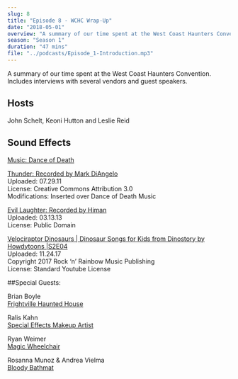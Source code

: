 ```yaml
---
slug: 8
title: "Episode 8 - WCHC Wrap-Up"
date: "2018-05-01"
overview: "A summary of our time spent at the West Coast Haunters Convention"
season: "Season 1"
duration: "47 mins"
file: "../podcasts/Episode_1-Introduction.mp3"
---
```


A summary of our time spent at the West Coast Haunters Convention.  Includes interviews with several vendors and guest speakers.
 
## Hosts
John Schelt, Keoni Hutton and Leslie Reid

## Sound Effects
 
[Music: Dance of Death](http://www.purple-planet.com/)
 
[Thunder: Recorded by Mark DiAngelo](https://l.facebook.com/l.php?u=http%3A%2F%2Fsoundbible.com%2F1913-Thunder-HD.html&h=ATPbVyuuL6Utle-_I204j_Vbb9tML7gop6ivP2ovXmlB6G32-UE6y4yPUuhq2EtP472fHJJyKbmKGfMQODqIrHRXsaMGy-8_oi1llYHLbdWCtxAZ5X-O)  
Uploaded: 07.29.11  
License: Creative Commons Attribution 3.0  
Modifications: Inserted over Dance of Death Music
 
[Evil Laughter: Recorded by Himan](https://l.facebook.com/l.php?u=http%3A%2F%2Fsoundbible.com%2F2054-Evil-Laugh-Male-9.html&h=ATNOAdebhzpuCdhMrFYzEDR00aKJ7RiB1vU66nQe4co-gEXby1NIVGUGYsFvXif9vTMVMjolqbI_TSIDKTlASLSyhQmivzTCWXoJv28QPmWZAj3gLs3O)  
Uploaded: 03.13.13  
License: Public Domain
 
[Velociraptor Dinosaurs | Dinosaur Songs for Kids from Dinostory by Howdytoons |S2E04](https://www.youtube.com/watch?v=4c4pWAcPU6s&start_radio=1&list=RD4c4pWAcPU6s)  
Uploaded: 11.24.17  
Copyright 2017 Rock ‘n’ Rainbow Music Publishing  
License: Standard Youtube License  
 
##Special Guests:
 
Brian Boyle  
[Frightville Haunted House](https://www.facebook.com/Frightville)
 
Ralis Kahn  
[Special Effects Makeup Artist](http://ralisfx.com/)
 
Ryan Weimer  
[Magic Wheelchair](https://www.magicwheelchair.org/)
 
Rosanna Munoz & Andrea Vielma  
[Bloody Bathmat](https://www.bloodybathmat.com/)
